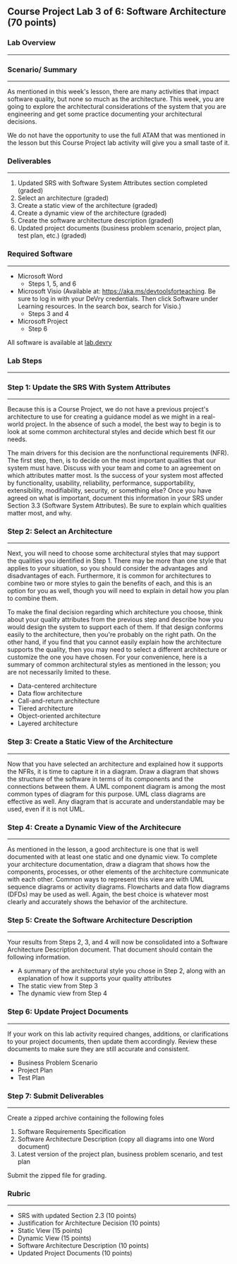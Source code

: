 ## Course Project Lab 3 of 6: Software Architecture (70 points)

### Lab Overview
---
### Scenario/ Summary
---
As mentioned in this week's lesson, there are many activities that impact software quality, but none so much as the architecture. This week, you are going to explore the architectural considerations of the system that you are engineering and get some practice documenting your architectural decisions.

We do not have the opportunity to use the full ATAM that was mentioned in the lesson but this Course Project lab activity will give you a small taste of it.

### Deliverables
---
1. Updated SRS with Software System Attributes section completed (graded)
2. Select an architecture (graded)
3. Create a static view of the architecture (graded)
4. Create a dynamic view of the architecture (graded)
5. Create the software architecture description (graded)
6. Updated project documents (business problem scenario, project plan, test plan, etc.) (graded)

### Required Software
---
* Microsoft Word
    * Steps 1, 5, and 6
* Microsoft Visio (Available at: https://aka.ms/devtoolsforteaching. Be sure to log in with your DeVry credentials. Then click Software under Learning resources. In the search box, search for Visio.)
    * Steps 3 and 4
* Microsoft Project
    * Step 6

All software is available at [lab.devry](https://lab.devry.edu/)

### Lab Steps
---

### Step 1: Update the SRS With System Attributes
---
Because this is a Course Project, we do not have a previous project's architecture to use for creating a guidance model as we might in a real-world project. In the absence of such a model, the best way to begin is to look at some common architectural styles and decide which best fit our needs.

The main drivers for this decision are the nonfunctional requirements (NFR). The first step, then, is to decide on the most important qualities that our system must have. Discuss with your team and come to an agreement on which attributes matter most. Is the success of your system most affected by functionality, usability, reliability, performance, supportability, extensibility, modifiability, security, or something else? Once you have agreed on what is important, document this information in your SRS under Section 3.3 (Software System Attributes). Be sure to explain which qualities matter most, and why.

### Step 2: Select an Architecture
---
Next, you will need to choose some architectural styles that may support the qualities you identified in Step 1. There may be more than one style that applies to your situation, so you should consider the advantages and disadvantages of each. Furthermore, it is common for architectures to combine two or more styles to gain the benefits of each, and this is an option for you as well, though you will need to explain in detail how you plan to combine them.

To make the final decision regarding which architecture you choose, think about your quality attributes from the previous step and describe how you would design the system to support each of them. If that design conforms easily to the architecture, then you're probably on the right path. On the other hand, if you find that you cannot easily explain how the architecture supports the quality, then you may need to select a different architecture or customize the one you have chosen. For your convenience, here is a summary of common architectural styles as mentioned in the lesson; you are not necessarily limited to these.

* Data-centered architecture
* Data flow architecture
* Call-and-return architecture
* Tiered architecture
* Object-oriented architecture
* Layered architecture

### Step 3: Create a Static View of the Architecture
---
Now that you have selected an architecture and explained how it supports the NFRs, it is time to capture it in a diagram. Draw a diagram that shows the structure of the software in terms of its components and the connections between them. A UML component diagram is among the most common types of diagram for this purpose. UML class diagrams are effective as well. Any diagram that is accurate and understandable may be used, even if it is not UML.

### Step 4: Create a Dynamic View of the Architecure
---
As mentioned in the lesson, a good architecture is one that is well documented with at least one static and one dynamic view. To complete your architecture documentation, draw a diagram that shows how the components, processes, or other elements of the architecture communicate with each other. Common ways to represent this view are with UML sequence diagrams or activity diagrams. Flowcharts and data flow diagrams (DFDs) may be used as well. Again, the best choice is whatever most clearly and accurately shows the behavior of the architecture.

### Step 5: Create the Software Architecture Description
---
Your results from Steps 2, 3, and 4 will now be consolidated into a Software Architecture Description document. That document should contain the following information.

* A summary of the architectural style you chose in Step 2, along with an explanation of how it supports your quality attributes
* The static view from Step 3
* The dynamic view from Step 4

### Step 6: Update Project Documents
---
If your work on this lab activity required changes, additions, or clarifications to your project documents, then update them accordingly. Review these documents to make sure they are still accurate and consistent.

* Business Problem Scenario
* Project Plan
* Test Plan

### Step 7: Submit Deliverables
---
Create a zipped archive containing the following foles
1. Software Requirements Specification
2. Software Architecture Description (copy all diagrams into one Word document)
3. Latest version of the project plan, business problem scenario, and test plan

Submit the zipped file for grading.

### Rubric
---
* SRS with updated Section 2.3 (10 points)
* Justification for Architecture Decision (10 points)
* Static View (15 points)
* Dynamic View (15 points)
* Software Architecture Description (10 points)
* Updated Project Documents (10 points)